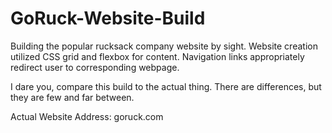 # GoRuck-Website-Build
Building the popular rucksack company website by sight. Website creation utilized CSS grid and flexbox for content. Navigation links appropriately redirect user to corresponding webpage. 

I dare you, compare this build to the actual thing. There are differences, but they are few and far between.


Actual Website Address:
goruck.com

